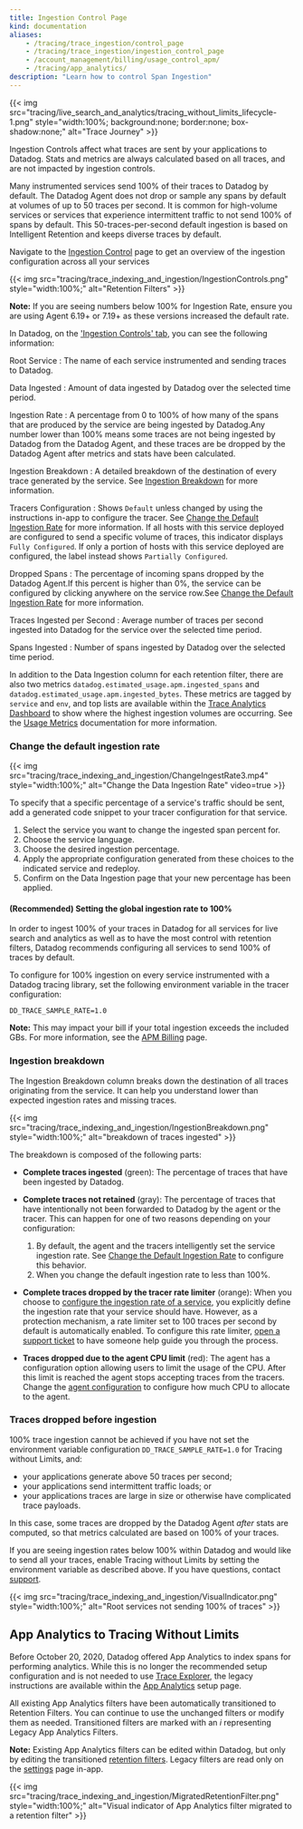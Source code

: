 ```yaml
---
title: Ingestion Control Page
kind: documentation
aliases:
    - /tracing/trace_ingestion/control_page
    - /tracing/trace_ingestion/ingestion_control_page
    - /account_management/billing/usage_control_apm/
    - /tracing/app_analytics/
description: "Learn how to control Span Ingestion"
---
```


{{< img src="tracing/live_search_and_analytics/tracing_without_limits_lifecycle-1.png" style="width:100%; background:none; border:none; box-shadow:none;" alt="Trace Journey" >}}

Ingestion Controls affect what traces are sent by your applications to Datadog. Stats and metrics are always calculated based on all traces, and are not impacted by ingestion controls.

Many instrumented services send 100% of their traces to Datadog by default. The Datadog Agent does not drop or sample any spans by default at volumes of up to 50 traces per second. It is common for high-volume services or services that experience intermittent traffic to not send 100% of spans by default. This 50-traces-per-second default ingestion is based on Intelligent Retention and keeps diverse traces by default.

Navigate to the [Ingestion Control][1] page to get an overview of the ingestion configuration across all your services

{{< img src="tracing/trace_indexing_and_ingestion/IngestionControls.png" style="width:100%;" alt="Retention Filters" >}}

**Note:** If you are seeing numbers below 100% for Ingestion Rate, ensure you are using Agent 6.19+ or 7.19+ as these versions increased the default rate.

In Datadog, on the ['Ingestion Controls' tab][1], you can see the following information:

Root Service
: The name of each service instrumented and sending traces to Datadog.

Data Ingested
: Amount of data ingested by Datadog over the selected time period.

Ingestion Rate
: A percentage from 0 to 100% of how many of the spans that are produced by the service are being ingested by Datadog.Any number lower than 100% means some traces are not being ingested by Datadog from the Datadog Agent, and these traces are be dropped by the Datadog Agent after metrics and stats have been calculated.

Ingestion Breakdown
: A detailed breakdown of the destination of every trace generated by the service. See [Ingestion Breakdown](#ingestion-breakdown) for more information.

Tracers Configuration
: Shows `Default` unless changed by using the instructions in-app to configure the tracer. See [Change the Default Ingestion Rate](#change-the-default-ingestion-rate) for more information. If all hosts with this service deployed are configured to send a specific volume of traces, this indicator displays `Fully Configured`. If only a portion of hosts with this service deployed are configured, the label instead shows `Partially Configured`.

Dropped Spans
: The percentage of incoming spans dropped by the Datadog Agent.If this percent is higher than 0%, the service can be configured by clicking anywhere on the service row.See [Change the Default Ingestion Rate](#change-the-default-ingestion-rate) for more information.

Traces Ingested per Second
: Average number of traces per second ingested into Datadog for the service over the selected time period.

Spans Ingested
: Number of spans ingested by Datadog over the selected time period.

In addition to the Data Ingestion column for each retention filter, there are also two metrics `datadog.estimated_usage.apm.ingested_spans` and `datadog.estimated_usage.apm.ingested_bytes`. These metrics are tagged by `service` and `env`, and top lists are available within the [Trace Analytics Dashboard][2] to show where the highest ingestion volumes are occurring. See the [Usage Metrics][3] documentation for more information.

### Change the default ingestion rate

{{< img src="tracing/trace_indexing_and_ingestion/ChangeIngestRate3.mp4" style="width:100%;" alt="Change the Data Ingestion Rate" video=true >}}

To specify that a specific percentage of a service's traffic should be sent, add a generated code snippet to your tracer configuration for that service.

1. Select the service you want to change the ingested span percent for.
2. Choose the service language.
3. Choose the desired ingestion percentage.
4. Apply the appropriate configuration generated from these choices to the indicated service and redeploy.
5. Confirm on the Data Ingestion page that your new percentage has been applied.

#### (Recommended) Setting the global ingestion rate to 100%

In order to ingest 100% of your traces in Datadog for all services for live search and analytics as well as to have the most control with retention filters, Datadog recommends configuring all services to send 100% of traces by default.

To configure for 100% ingestion on every service instrumented with a Datadog tracing library, set the following environment variable in the tracer configuration:

```
DD_TRACE_SAMPLE_RATE=1.0
```

**Note:** This may impact your bill if your total ingestion exceeds the included GBs. For more information, see the [APM Billing][4] page.

### Ingestion breakdown

The Ingestion Breakdown column breaks down the destination of all traces originating from the service. It can help you understand lower than expected ingestion rates and missing traces.

{{< img src="tracing/trace_indexing_and_ingestion/IngestionBreakdown.png" style="width:100%;" alt="breakdown of traces ingested" >}}

The breakdown is composed of the following parts:

- **Complete traces ingested** (green): The percentage of traces that have been ingested by Datadog.
- **Complete traces not retained** (gray): The percentage of traces that have intentionally not been forwarded to Datadog by the agent or the tracer. This can happen for one of two reasons depending on your configuration:

    1. By default, the agent and the tracers intelligently set the service ingestion rate. See [Change the Default Ingestion Rate](#change-the-default-ingestion-rate) to configure this behavior.
    2. When you change the default ingestion rate to less than 100%.

- **Complete traces dropped by the tracer rate limiter** (orange): When you choose to [configure the ingestion rate of a service](#change-the-default-ingestion-rate), you explicitly define the ingestion rate that your service should have. However, as a protection mechanism, a rate limiter set to 100 traces per second by default is automatically enabled. To configure this rate limiter, [open a support ticket][5] to have someone help guide you through the process.

- **Traces dropped due to the agent CPU limit** (red): The agent has a configuration option allowing users to limit the usage of the CPU. After this limit is reached the agent stops accepting traces from the tracers. Change the [agent configuration][6] to configure how much CPU to allocate to the agent.

### Traces dropped before ingestion

100% trace ingestion cannot be achieved if you have not set the environment variable configuration `DD_TRACE_SAMPLE_RATE=1.0` for Tracing without Limits, and:
- your applications generate above 50 traces per second;
- your applications send intermittent traffic loads; or
- your applications traces are large in size or otherwise have complicated trace payloads.

In this case, some traces are dropped by the Datadog Agent *after* stats are computed, so that metrics calculated are based on 100% of your traces.

If you are seeing ingestion rates below 100% within Datadog and would like to send all your traces, enable Tracing without Limits by setting the environment variable as described above. If you have questions, contact [support][5].

{{< img src="tracing/trace_indexing_and_ingestion/VisualIndicator.png" style="width:100%;" alt="Root services not sending 100% of traces" >}}


## App Analytics to Tracing Without Limits

Before October 20, 2020, Datadog offered App Analytics to index spans for performing analytics. While this is no longer the recommended setup configuration and is not needed to use [Trace Explorer][7], the legacy instructions are available within the [App Analytics][8] setup page.

All existing App Analytics filters have been automatically transitioned to Retention Filters. You can continue to use the unchanged filters or modify them as needed. Transitioned filters are marked with an *i* representing Legacy App Analytics Filters.

**Note:** Existing App Analytics filters can be edited within Datadog, but only by editing the transitioned [retention filters][9]. Legacy filters are read only on the [settings][10] page in-app.

{{< img src="tracing/trace_indexing_and_ingestion/MigratedRetentionFilter.png" style="width:100%;" alt="Visual indicator of App Analytics filter migrated to a retention filter" >}}

[1]: https://app.datadoghq.com/apm/traces/ingestion-control
[2]: https://app.datadoghq.com/dash/integration/30337/app-analytics-usage
[3]: /tracing/trace_retention_and_ingestion/usage_metrics
[4]: /account_management/billing/apm_distributed_tracing/
[5]: /help/
[6]: https://github.com/DataDog/datadog-agent/blob/master/pkg/config/config_template.yaml#L736-L741
[7]: /tracing/trace_explorer
[8]: /tracing/legacy_app_analytics/
[9]: https://app.datadoghq.com/apm/traces/retention-filters
[10]: https://app.datadoghq.com/apm/settings
